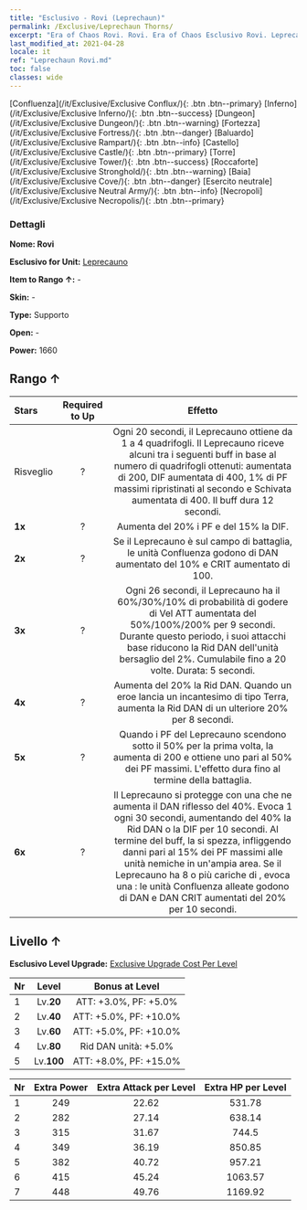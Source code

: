 ```yaml
---
title: "Esclusivo - Rovi (Leprechaun)"
permalink: /Exclusive/Leprechaun Thorns/
excerpt: "Era of Chaos Rovi. Rovi. Era of Chaos Esclusivo Rovi. Leprecauno Esclusivo."
last_modified_at: 2021-04-28
locale: it
ref: "Leprechaun Rovi.md"
toc: false
classes: wide
---
```

 [Confluenza](/it/Exclusive/Exclusive Conflux/){: .btn .btn--primary} [Inferno](/it/Exclusive/Exclusive Inferno/){: .btn .btn--success} [Dungeon](/it/Exclusive/Exclusive Dungeon/){: .btn .btn--warning} [Fortezza](/it/Exclusive/Exclusive Fortress/){: .btn .btn--danger} [Baluardo](/it/Exclusive/Exclusive Rampart/){: .btn .btn--info} [Castello](/it/Exclusive/Exclusive Castle/){: .btn .btn--primary} [Torre](/it/Exclusive/Exclusive Tower/){: .btn .btn--success} [Roccaforte](/it/Exclusive/Exclusive Stronghold/){: .btn .btn--warning} [Baia](/it/Exclusive/Exclusive Cove/){: .btn .btn--danger} [Esercito neutrale](/it/Exclusive/Exclusive Neutral Army/){: .btn .btn--info} [Necropoli](/it/Exclusive/Exclusive Necropolis/){: .btn .btn--primary} 

### Dettagli
 **Nome: Rovi** 

 **Esclusivo for Unit:** [Leprecauno](/it/units/Leprechaun/) 

 **Item to Rango ↑:** -

 **Skin:** -

 **Type:** Supporto

 **Open:** -

 **Power:** 1660

## Rango ↑

  |     Stars    |  Required to Up | Effetto |
  |:-------------|:---------------:|:---------------:|
  |  Risveglio  | ? | <Dea Bendata> Ogni 20 secondi, il Leprecauno ottiene da 1 a 4 quadrifogli. Il Leprecauno riceve alcuni tra i seguenti buff in base al numero di quadrifogli ottenuti: <parata> aumentata di 200, DIF aumentata di 400, 1% di PF massimi ripristinati al secondo e Schivata aumentata di 400. Il buff dura 12 secondi. |
  | **1x** <i class="fas fa-star"/> | ? | Aumenta del 20% i PF e del 15% la DIF. |
  | **2x** <i class="fas fa-star"/> | ? | Se il Leprecauno è sul campo di battaglia, le unità Confluenza godono di DAN aumentato del 10% e CRIT aumentato di 100. |
  | **3x** <i class="fas fa-star"/> | ? | <Combo rapida> Ogni 26 secondi, il Leprecauno ha il 60%/30%/10% di probabilità di godere di Vel ATT aumentata del 50%/100%/200% per 9 secondi. Durante questo periodo, i suoi attacchi base riducono la Rid DAN dell'unità bersaglio del 2%. Cumulabile fino a 20 volte. Durata: 5 secondi. |
  | **4x** <i class="fas fa-star"/> | ? | Aumenta del 20% la Rid DAN. Quando un eroe lancia un incantesimo di tipo Terra, aumenta la Rid DAN di un ulteriore 20% per 8 secondi. |
  | **5x** <i class="fas fa-star"/> | ? | Quando i PF del Leprecauno scendono sotto il 50% per la prima volta, la <parata> aumenta di 200 e ottiene uno <scudo> pari al 50% dei PF massimi. L'effetto dura fino al termine della battaglia. |
  | **6x** <i class="fas fa-star"/> | ? | <Corona di spine> Il Leprecauno si protegge con una <Corona di spine> che ne aumenta il DAN riflesso del 40%. Evoca 1 <Corona di spine> ogni 30 secondi, aumentando del 40% la Rid DAN o la DIF per 10 secondi. Al termine del buff, la <Corona di spine> si spezza, infliggendo danni pari al 15% dei PF massimi alle unità nemiche in un'ampia area. Se il Leprecauno ha 8 o più cariche di <Sorte>, evoca una <Corona spezzata>: le unità Confluenza alleate godono di DAN e DAN CRIT aumentati del 20% per 10 secondi. |


## Livello ↑
 **Esclusivo Level Upgrade:** [Exclusive Upgrade Cost Per Level](/Exclusive/ExclusiveUpgradeCostPerLevel/)

  |  Nr  |   Level  | Bonus at Level |
  |:-----|:--------:|:--------------:|
  | 1 | Lv.**20** | ATT: +3.0%, PF: +5.0% |
  | 2 | Lv.**40** | ATT: +5.0%, PF: +10.0% |
  | 3 | Lv.**60** | ATT: +5.0%, PF: +10.0% |
  | 4 | Lv.**80** | Rid DAN unità: +5.0% |
  | 5 | Lv.**100** | ATT: +8.0%, PF: +15.0% |


  |  Nr  |  Extra Power | Extra Attack per Level | Extra HP per Level |
  |:-----|:--------:|:--------:|:--------:|
  | 1 | 249 | 22.62 | 531.78 |
  | 2 | 282 | 27.14 | 638.14 |
  | 3 | 315 | 31.67 | 744.5 |
  | 4 | 349 | 36.19 | 850.85 |
  | 5 | 382 | 40.72 | 957.21 |
  | 6 | 415 | 45.24 | 1063.57 |
  | 7 | 448 | 49.76 | 1169.92 |


